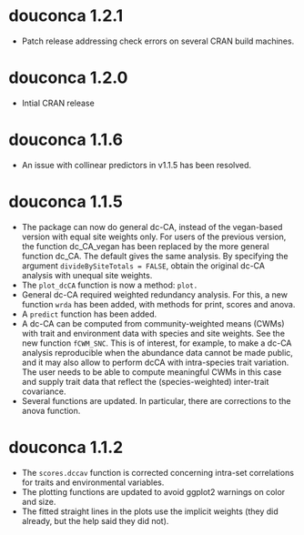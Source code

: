 # douconca 1.2.1

* Patch release addressing check errors on several CRAN build machines.

# douconca 1.2.0

* Intial CRAN release

# douconca 1.1.6

* An issue with collinear predictors in v1.1.5 has been resolved.

# douconca 1.1.5

* The package can now do general dc-CA, instead of the vegan-based version with 
equal site weights only. For users of the previous version, the function 
dc_CA_vegan has been replaced by the more general function dc_CA. 
The default gives the same analysis. By specifying
the argument `divideBySiteTotals = FALSE`, obtain the original dc-CA analysis
with unequal site weights.
* The `plot_dcCA` function is now a method: `plot.`
* General dc-CA required weighted redundancy analysis. For this, a new function
`wrda` has been added, with methods for print, scores and anova.
* A `predict` function has been added.
* A dc-CA can be computed from community-weighted means (CWMs) with
trait and environment data with species and site weights. See the new function 
`fCWM_SNC`. This is of interest, for example, to make a dc-CA analysis 
reproducible when the abundance data cannot be made public, and
it may also allow to perform dcCA with intra-species trait variation. 
The user needs to be able to compute meaningful CWMs in this case and supply 
trait data that reflect the (species-weighted) inter-trait covariance.
* Several functions are updated. In particular, there are corrections to
the anova function.

# douconca 1.1.2

* The `scores.dccav` function is corrected concerning intra-set correlations for
traits and environmental variables.
* The plotting functions are updated to avoid ggplot2 warnings on color and 
size.
* The fitted straight lines in the plots use the implicit weights 
(they did already, but the help said they did not).


